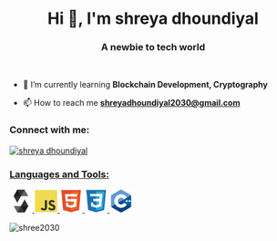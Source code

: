 <h1 align="center">Hi 👋, I'm shreya dhoundiyal</h1>
<h3 align="center">A newbie to tech world</h3>

<p align="left"> <a href="https://twitter.com/" target="blank"><img src="https://img.shields.io/twitter/follow/?logo=twitter&style=for-the-badge" alt="" /></a> </p>

- 🌱 I’m currently learning **Blockchain Development, Cryptography**

- 📫 How to reach me **shreyadhoundiyal2030@gmail.com**

<h3 align="left">Connect with me:</h3>
<p align="left">
<a href="https://linkedin.com/in/shreya dhoundiyal" target="blank"><img align="center" src="https://raw.githubusercontent.com/rahuldkjain/github-profile-readme-generator/master/src/images/icons/Social/linked-in-alt.svg" alt="shreya dhoundiyal" height="30" width="40" /></a>
<a href="https://instagram.com/shreya.dhoundiyal" target="blank">
</p>

<h3 align="left">Languages and Tools:</h3>
<p align="left">
    <a href="https://soliditylang.org/" target="_blank" rel="noreferrer">
        <img src="https://raw.githubusercontent.com/devicons/devicon/master/icons/solidity/solidity-original.svg" alt="solidity" width="40" height="40"/>
    </a>
    <a href="https://developer.mozilla.org/en-US/docs/Web/JavaScript" target="_blank" rel="noreferrer">
        <img src="https://raw.githubusercontent.com/devicons/devicon/master/icons/javascript/javascript-original.svg" alt="javascript" width="40" height="40"/>
    </a>
    <a href="https://developer.mozilla.org/en-US/docs/Web/HTML" target="_blank" rel="noreferrer">
        <img src="https://raw.githubusercontent.com/devicons/devicon/master/icons/html5/html5-original.svg" alt="html" width="40" height="40"/>
    </a>
    <a href="https://developer.mozilla.org/en-US/docs/Web/CSS" target="_blank" rel="noreferrer">
        <img src="https://raw.githubusercontent.com/devicons/devicon/master/icons/css3/css3-original.svg" alt="css" width="40" height="40"/>
    </a>
    <a href="https://www.cplusplus.com/" target="_blank" rel="noreferrer">
        <img src="https://raw.githubusercontent.com/devicons/devicon/master/icons/cplusplus/cplusplus-original.svg" alt="cplusplus" width="40" height="40"/>
    </a>
</p>
 </p>

<p><img align="center" src="https://github-readme-stats.vercel.app/api/top-langs?username=shree2030&show_icons=true&locale=en&layout=compact" alt="shree2030" /></p>
